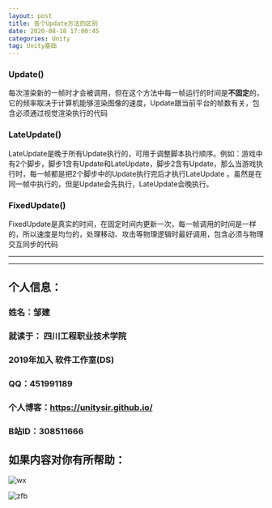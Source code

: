 ```yaml
---
layout: post
title: 各个Update方法的区别
date: 2020-08-18 17:00:45
categories: Unity
tag: Unity基础
---
```


### Update()

每次渲染新的一帧时才会被调用，但在这个方法中每一帧运行的时间是**不固定**的，它的频率取决于计算机能够渲染图像的速度，Update跟当前平台的帧数有关，包含必须通过视觉渲染执行的代码

### LateUpdate()

LateUpdate是晚于所有Update执行的，可用于调整脚本执行顺序。例如：游戏中有2个脚步，脚步1含有Update和LateUpdate，脚步2含有Update，那么当游戏执行时，每一帧都是把2个脚步中的Update执行完后才执行LateUpdate 。虽然是在同一帧中执行的，但是Update会先执行，LateUpdate会晚执行。

### FixedUpdate()

FixedUpdate是真实的时间，在固定时间内更新一次，每一帧调用的时间是一样的，所以速度是均匀的，处理移动、攻击等物理逻辑时最好调用，包含必须与物理交互同步的代码



---

---


## 个人信息：
### 姓名：邹建
### 就读于： 四川工程职业技术学院
### 2019年加入 软件工作室(DS)
### QQ：451991189
### 个人博客：https://unitysir.github.io/
### B站ID：308511666

## 如果内容对你有所帮助：
![wx](https://pic4.zhimg.com/v2-87fbc8ee6ab3fd92f423d414d039b627_b.jpeg)

![zfb](https://pic2.zhimg.com/v2-b8ab4acf7899b2ced11287cdbd8279b5_b.jpeg)